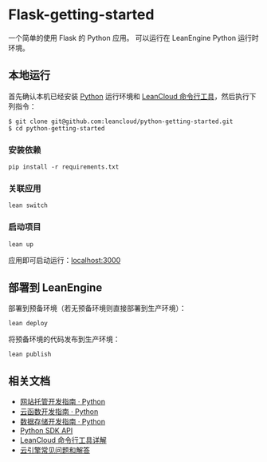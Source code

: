 # Flask-getting-started

一个简单的使用 Flask 的 Python 应用。
可以运行在 LeanEngine Python 运行时环境。

## 本地运行

首先确认本机已经安装 [Python](http://python.org/) 运行环境和 [LeanCloud 命令行工具](https://leancloud.cn/docs/leanengine_cli.html#hash1443149115)，然后执行下列指令：

```
$ git clone git@github.com:leancloud/python-getting-started.git
$ cd python-getting-started
```

### 安装依赖

```
pip install -r requirements.txt
```

### 关联应用

```
lean switch
```

### 启动项目

```
lean up
```

应用即可启动运行：[localhost:3000](http://localhost:3000)

## 部署到 LeanEngine

部署到预备环境（若无预备环境则直接部署到生产环境）：
```
lean deploy
```

将预备环境的代码发布到生产环境：
```
lean publish
```

## 相关文档

* [网站托管开发指南 · Python](https://leancloud.cn/docs/leanengine_webhosting_guide-python.html)
* [云函数开发指南 · Python](https://leancloud.cn/docs/leanengine_cloudfunction_guide-python.html)
* [数据存储开发指南 · Python](https://leancloud.cn/docs/leanstorage_guide-python.html)
* [Python SDK API](https://leancloud.github.io/python-sdk/)
* [LeanCloud 命令行工具详解](https://leancloud.cn/docs/leanengine_cli.html)
* [云引擎常见问题和解答](https://leancloud.cn/docs/leanengine_faq.html)
